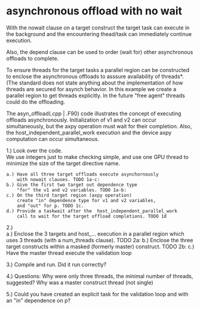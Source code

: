 # asynchronous offload with no wait


With the nowait clause on a target construct
the target task can execute in the background
and the encountering thead/task can immediately
continue execution.

Also, the depend clause can be used to order
(wait for) other asynchronous offloads to complete.

To ensure threads for the target tasks
a parallel region can be constructed to
enclose the asynchronous offloads to asssure
availability of threads*.  
(The standard does not state
anything about the implementation of
how threads are secured for asynch behavior.
In this example we create a parallel region to
get threads explicitly.
In the future "free agent" threads could
do the offloading.

The asyn_offload(.cpp | .F90) code illustrates
the concept of executing offloads asynchronously.
Initialization of v1 and v2 can occur simultaneously,
but the axpy operation must wait for their
completion.  Also, the host_independent_parallel_work
execution and the device axpy computation can occur
simultaneous.


1.) Look over the code.  
    We use integers just to make checking simple, and use
    one GPU thread to minimize the size of the target 
    directive name.

    a.) Have all three target offloads execute asynchornously
        with nowait clauses. TODO 1a-c:
    b.) Give the first two target out dependence type 
        "for" the v1 and v2 variables. TODO 1a-b:
    c.) On the third target region (axpy operation) 
        create "in" dependence type for v1 and v2 variables,
        and "out" for p. TODO 1c.
    d.) Provide a taskwait after the  host_independent_parallel_work
        call to wait for the target offload completions. TODO 1d

2.)  
    a.) Enclose the 3 targets and host_... execution in
        a parallel region which uses 3 threads (with
        a num_threads clause). TODO 2a:
    b.) Enclose the three target constructs within a masked
        (formerly master) construct. TODO 2b:
    c.) Have the master thread execute the validation loop

3.) Compile and run.
    Did it run correctly?

4.) Questions:
    Why were only three threads, the minimal number of 
    threads, suggested?
    Why was a master construct thread (not single) 

5.) Could you have created an explicit task for the
    validation loop and with an "in" dependence on 
    p?
